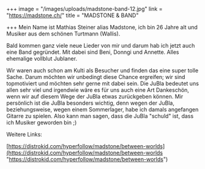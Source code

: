 +++
image = "/images/uploads/madstone-band-12.jpg"
link = "https://madstone.ch/"
title = "MADSTONE & BAND"

+++
Mein Name ist Mathias Steiner alias Madstone, ich bin 26 Jahre alt und Musiker aus dem schönen Turtmann (Wallis).

Bald kommen ganz viele neue Lieder von mir und darum hab ich jetzt auch eine Band gegründet. Mit dabei sind Beni, Donngi und Annette. Alles ehemalige vollblut Jublaner.

Wir waren auch schon am Kulti als Besucher und finden das eine super tolle Sache. Darum möchten wir unbedingt diese Chance ergreifen; wir sind topmotiviert und möchten sehr gerne mit dabei sein. Die JuBla bedeutet uns allen sehr viel und irgendwie wäre es für uns auch eine Art Dankeschön, wenn wir auf diesem Wege der JuBla etwas zurückgeben können. Mir persönlich ist die JuBla besonders wichtig, denn wegen der JuBla, beziehungsweise, wegen einem Sommerlager, habe ich damals angefangen Gitarre zu spielen. Also kann man sagen, dass die JuBla "schuld" ist, dass ich Musiker geworden bin ;)

Weitere Links:

[https://distrokid.com/hyperfollow/madstone/between-worlds](https://distrokid.com/hyperfollow/madstone/between-worlds "https://distrokid.com/hyperfollow/madstone/between-worlds")